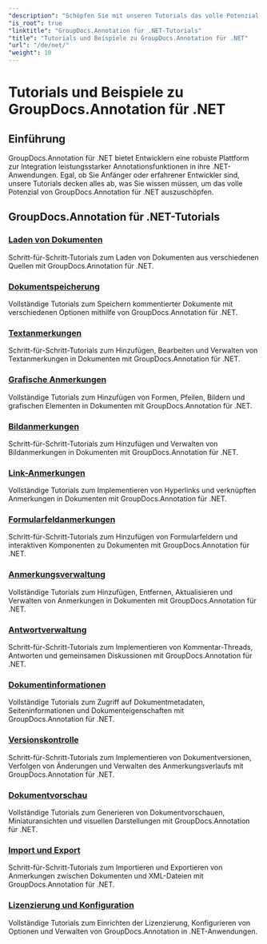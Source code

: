```yaml
---
"description": "Schöpfen Sie mit unseren Tutorials das volle Potenzial von GroupDocs.Annotation für .NET. Nahtlose Integration, verbesserte Zusammenarbeit und optimierte Arbeitsabläufe."
"is_root": true
"linktitle": "GroupDocs.Annotation für .NET-Tutorials"
"title": "Tutorials und Beispiele zu GroupDocs.Annotation für .NET"
"url": "/de/net/"
"weight": 10
---
```


# Tutorials und Beispiele zu GroupDocs.Annotation für .NET

## Einführung

GroupDocs.Annotation für .NET bietet Entwicklern eine robuste Plattform zur Integration leistungsstarker Annotationsfunktionen in ihre .NET-Anwendungen. Egal, ob Sie Anfänger oder erfahrener Entwickler sind, unsere Tutorials decken alles ab, was Sie wissen müssen, um das volle Potenzial von GroupDocs.Annotation für .NET auszuschöpfen.

## GroupDocs.Annotation für .NET-Tutorials
### [Laden von Dokumenten](./document-loading)
Schritt-für-Schritt-Tutorials zum Laden von Dokumenten aus verschiedenen Quellen mit GroupDocs.Annotation für .NET.

### [Dokumentspeicherung](./document-saving)
Vollständige Tutorials zum Speichern kommentierter Dokumente mit verschiedenen Optionen mithilfe von GroupDocs.Annotation für .NET.

### [Textanmerkungen](./text-annotations)
Schritt-für-Schritt-Tutorials zum Hinzufügen, Bearbeiten und Verwalten von Textanmerkungen in Dokumenten mit GroupDocs.Annotation für .NET.

### [Grafische Anmerkungen](./graphical-annotations)
Vollständige Tutorials zum Hinzufügen von Formen, Pfeilen, Bildern und grafischen Elementen in Dokumenten mit GroupDocs.Annotation für .NET.

### [Bildanmerkungen](./image-annotations)
Schritt-für-Schritt-Tutorials zum Hinzufügen und Verwalten von Bildanmerkungen in Dokumenten mit GroupDocs.Annotation für .NET.

### [Link-Anmerkungen](./link-annotations)
Vollständige Tutorials zum Implementieren von Hyperlinks und verknüpften Anmerkungen in Dokumenten mit GroupDocs.Annotation für .NET.

### [Formularfeldanmerkungen](./form-field-annotations)
Schritt-für-Schritt-Tutorials zum Hinzufügen von Formularfeldern und interaktiven Komponenten zu Dokumenten mit GroupDocs.Annotation für .NET.

### [Anmerkungsverwaltung](./annotation-management)
Vollständige Tutorials zum Hinzufügen, Entfernen, Aktualisieren und Verwalten von Anmerkungen in Dokumenten mit GroupDocs.Annotation für .NET.

### [Antwortverwaltung](./reply-management)
Schritt-für-Schritt-Tutorials zum Implementieren von Kommentar-Threads, Antworten und gemeinsamen Diskussionen mit GroupDocs.Annotation für .NET.

### [Dokumentinformationen](./document-information)
Vollständige Tutorials zum Zugriff auf Dokumentmetadaten, Seiteninformationen und Dokumenteigenschaften mit GroupDocs.Annotation für .NET.

### [Versionskontrolle](./version-control)
Schritt-für-Schritt-Tutorials zum Implementieren von Dokumentversionen, Verfolgen von Änderungen und Verwalten des Anmerkungsverlaufs mit GroupDocs.Annotation für .NET.

### [Dokumentvorschau](./document-preview)
Vollständige Tutorials zum Generieren von Dokumentvorschauen, Miniaturansichten und visuellen Darstellungen mit GroupDocs.Annotation für .NET.

### [Import und Export](./import-and-export)
Schritt-für-Schritt-Tutorials zum Importieren und Exportieren von Anmerkungen zwischen Dokumenten und XML-Dateien mit GroupDocs.Annotation für .NET.

### [Lizenzierung und Konfiguration](./licensing-and-configuration)
Vollständige Tutorials zum Einrichten der Lizenzierung, Konfigurieren von Optionen und Verwalten von GroupDocs.Annotation in .NET-Anwendungen.